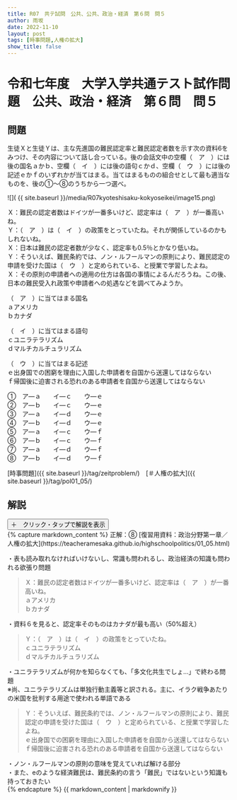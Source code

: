```yaml
---
title: R07　共テ試問　公共、公共、政治・経済　第６問　問５
author: 雨坂
date: 2022-11-10
layout: post
tags: [時事問題,人権の拡大]
show_title: false
---
```

  
# 令和七年度　大学入学共通テスト試作問題　公共、政治・経済　第６問　問５  

## 問題  
生徒Ｘと生徒Ｙは、主な先進国の難民認定率と難民認定者数を示す次の資料6をみつけ、その内容について話し合っている。後の会話文中の空欄（　ア　）には後の国名ａかｂ、空欄（　イ　）には後の語句ｃかｄ、空欄（　ウ　）には後の記述ｅかｆのいずれかが当てはまる。当てはまるものの組合せとして最も適当なものを、後の①～⑧のうちから一つ選べ。  
  
![]( {{ site.baseurl }}/media/R07kyoteshisaku-kokyoseikei/image15.png)  
  
Ｘ：難民の認定者数はドイツが一番多いけど、認定率は（　ア　）が一番高いね。  
Ｙ：（　ア　）は（　イ　）の政策をとっていたね。それが関係しているのかもしれないね。  
Ｘ：日本は難民の認定者数が少なく、認定率も0.5％とかなり低いね。  
Ｙ：そういえば、難民条約では、ノン・ルフールマンの原則により、難民認定の申請を受けた国は（　ウ　）と定められている、と授業で学習したよね。  
Ｘ：その原則の申請者への適用の仕方は各国の事情によるんだろうね。この後、日本の難民受入れ政策や申請者への処遇などを調べてみようか。  
  
（　ア　）に当てはまる国名  
ａアメリカ  
ｂカナダ  
  
（　イ　）に当てはまる語句  
ｃユニラテラリズム  
ｄマルチカルチュラリズム  
  
（　ウ　）に当てはまる記述  
ｅ出身国での困窮を理由に入国した申請者を自国から送還してはならない  
ｆ帰国後に迫害される恐れのある申請者を自国から送還してはならない  
  
①　ア―ａ　　イ―ｃ　　ウ―ｅ  
②　ア―ｂ　　イ―ｃ　　ウ―ｅ  
③　ア―ａ　　イ―ｄ　　ウ―ｅ  
④　ア―ｂ　　イ―ｄ　　ウ―ｅ  
⑤　ア―ａ　　イ―ｃ　　ウ―ｆ  
⑥　ア―ｂ　　イ―ｃ　　ウ―ｆ  
⑦　ア―ａ　　イ―ｄ　　ウ―ｆ  
⑧　ア―ｂ　　イ―ｄ　　ウ―ｆ  
  
[時事問題]({{ site.baseurl }}/tag/zeitproblem/)　[＃人権の拡大]({{ site.baseurl }}/tag/pol01_05/)  
  
## 解説  
<div class="collapsible">
  <button class="collapsible-button">＋　クリック・タップで解説を表示</button>
  <div class="collapsible-content">
    {% capture markdown_content %}
正解：⑧  
[復習用資料：政治分野第一章／人権の拡大](https://teacheramesaka.github.io/highschoolpolitics/01_05.html)
  
・表も読み取れなければいけないし、常識も問われるし、政治経済の知識も問われる欲張り問題  
  
>Ｘ：難民の認定者数はドイツが一番多いけど、認定率は（　ア　）が一番高いね。  
>ａアメリカ  
>ｂカナダ  
  
・資料６を見ると、認定率そのものはカナダが最も高い（50%超え）  
  
>Ｙ：（　ア　）は（　イ　）の政策をとっていたね。  
>ｃユニラテラリズム  
>ｄマルチカルチュラリズム  
  
・ユニラテラリズムが何かを知らなくても、「多文化共生でしょ…」で終わる問題  
※尚、ユニラテラリズムは単独行動主義等と訳される。主に、イラク戦争あたりの米国を批判する用途で使われる単語である  
  
>Ｙ：そういえば、難民条約では、ノン・ルフールマンの原則により、難民認定の申請を受けた国は（　ウ　）と定められている、と授業で学習したよね。  
>ｅ出身国での困窮を理由に入国した申請者を自国から送還してはならない  
>ｆ帰国後に迫害される恐れのある申請者を自国から送還してはならない  
  
・ノン・ルフールマンの原則の意味を覚えていれば解ける部分  
・また、eのような経済難民は、難民条約の言う「難民」ではないという知識も持っておきたい  
    {% endcapture %}
    {{ markdown_content | markdownify }}
  </div>
</div>
